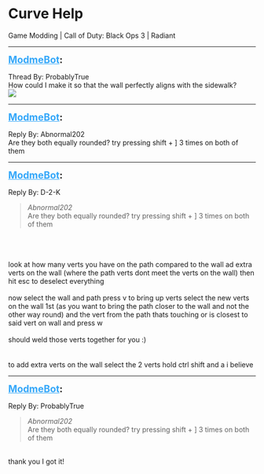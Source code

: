 # Curve Help
Game Modding | Call of Duty: Black Ops 3 | Radiant

---
<strong style="font-size: 1.4em;"><span style="text-decoration: underline;text-decoration-color: #34a7f9;"><span style="color:#34a7f9;">ModmeBot</span></span>:</strong>

<p>Thread By: ProbablyTrue<br />How could I make it so that the wall perfectly aligns with the sidewalk?<br /><img style="max-width: 500px;" src="http://i.imgur.com/fZMcpMK.png"></p>

---
<strong style="font-size: 1.4em;"><span style="text-decoration: underline;text-decoration-color: #34a7f9;"><span style="color:#34a7f9;">ModmeBot</span></span>:</strong>

<p>Reply By: Abnormal202<br />Are they both equally rounded? try pressing   shift + ]   3 times on both of them</p>

---
<strong style="font-size: 1.4em;"><span style="text-decoration: underline;text-decoration-color: #34a7f9;"><span style="color:#34a7f9;">ModmeBot</span></span>:</strong>

<p>Reply By: D-2-K<br /><blockquote><em>Abnormal202</em><br />Are they both equally rounded? try pressing   shift + ]   3 times on both of them</blockquote><br /> <br /> <br />look at how many verts you have on the path compared to the wall ad extra verts on the wall (where the path verts dont meet the verts on the wall) then hit esc to deselect everything<br /> <br />now select the wall and path  press v to bring up verts select the new verts on the wall 1st (as you want to bring the path closer to the wall and not the other way round) and the vert from the path thats touching or is closest to  said vert on wall and press w <br /> <br />should weld those verts together for you  :)<br /> <br /> <br />to add extra verts on the wall select the 2 verts   hold ctrl shift and a i believe</p>

---
<strong style="font-size: 1.4em;"><span style="text-decoration: underline;text-decoration-color: #34a7f9;"><span style="color:#34a7f9;">ModmeBot</span></span>:</strong>

<p>Reply By: ProbablyTrue<br /><blockquote><em>Abnormal202</em><br />Are they both equally rounded? try pressing   shift + ]   3 times on both of them</blockquote><br /> thank you I got it!</p>
